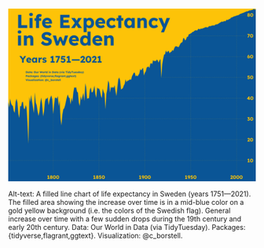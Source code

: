 ![](./life_expectancy_sweden.jpg)

Alt-text: A filled line chart of life expectancy in Sweden (years 1751—2021). The filled area showing the increase over time is in a mid-blue color on a gold yellow background (i.e. the colors of the Swedish flag). General increase over time with a few sudden drops during the 19th century and early 20th century. Data: Our World in Data (via TidyTuesday). Packages: {tidyverse,flagrant,ggtext}. Visualization: @c_borstell.
